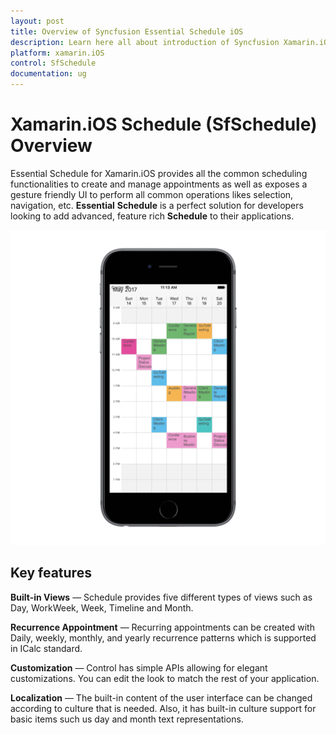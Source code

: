 ```yaml
---
layout: post
title: Overview of Syncfusion Essential Schedule iOS
description: Learn here all about introduction of Syncfusion Xamarin.iOS Schedule (SfSchedule) control, its features, and more.
platform: xamarin.iOS
control: SfSchedule
documentation: ug
---
```


# Xamarin.iOS Schedule (SfSchedule) Overview

Essential Schedule for Xamarin.iOS provides all the common scheduling functionalities to create and manage appointments as well as exposes a gesture friendly UI to perform all common operations likes selection, navigation, etc. **Essential** **Schedule** is a perfect solution for developers looking to add advanced, feature rich **Schedule** to their applications.

![Schedule in xamarin ios](GettingStarted_images/GettingStarted.png)

## Key features

**Built-in Views** — Schedule provides five different types of views such as Day, WorkWeek, Week, Timeline and Month.

**Recurrence Appointment** — Recurring appointments can be created with Daily, weekly, monthly, and yearly recurrence patterns which is supported in ICalc standard.

**Customization** — Control has simple APIs allowing for elegant customizations. You can edit the look to match the rest of your application.

**Localization** — The built-in content of the user interface can be changed according to culture that is needed. Also, it has built-in culture support for basic items such us day and month text representations.
